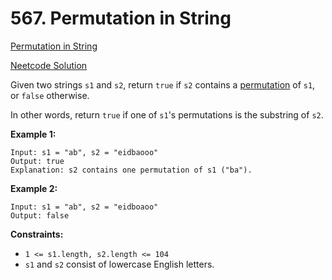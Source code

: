 # 567. Permutation in String

[Permutation in String](https://leetcode.com/problems/permutation-in-string/description/)

[Neetcode Solution](https://www.youtube.com/watch?v=UbyhOgBN834&pp=ygUebmVldGNvZGUgcGVybXV0YXRpb24gaW4gc3RyaW5n)

Given two strings `s1` and `s2`, return `true` if `s2` contains a
[permutation](https://en.wikipedia.org/wiki/Permutation) of `s1`, or `false`
otherwise.

In other words, return `true` if one of `s1`'s permutations is the substring of
`s2`.

**Example 1:**

```
Input: s1 = "ab", s2 = "eidbaooo"
Output: true
Explanation: s2 contains one permutation of s1 ("ba").
```

**Example 2:**

```
Input: s1 = "ab", s2 = "eidboaoo"
Output: false
```

**Constraints:**

- `1 <= s1.length, s2.length <= 104`
- `s1` and `s2` consist of lowercase English letters.
